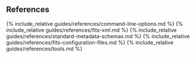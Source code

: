 ## References

{% include_relative guides/references/command-line-options.md %}
{% include_relative guides/references/fits-xml.md %}
{% include_relative guides/references/standard-metadata-schemas.md %}
{% include_relative guides/references/fits-configuration-files.md %}
{% include_relative guides/references/tools.md %}